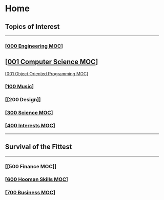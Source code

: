 # Home

## Topics of Interest

---

### [[000 Engineering MOC]]

## [[001 Computer Science MOC]]

[[001 Object Oriented Programming MOC]]  

### [[100 Music]]

### [[200 Design]]

### [[300 Science MOC]]

### [[400 Interests MOC]]

---

## Survival of the Fittest

---

### [[500 Finance MOC]]

### [[600 Hooman Skills MOC]]

### [[700 Business MOC]]

[//begin]: # "Autogenerated link references for markdown compatibility"
[000 Engineering MOC]: <000 Engineering MOC.md> "Engineering MOC"
[001 Computer Science MOC]: <001 Computer Science MOC.md> "Computer Science MOC"
[001 Object Oriented Programming MOC]: <001 Object Oriented Programming MOC.md> "Object Oriented Programming MOC"
[100 Music]: <100 Music.md> "Music"
[200 Graphic Design]: <200 Graphic Design.md> "Graphic Design"
[300 Science MOC]: <300 Science MOC.md> "Science MOC"
[400 Interests MOC]: <400 Interests MOC.md> "Interests MOC"
[500 Personal Finance MOC]: <500 Personal Finance MOC.md> "Personal Finance MOC"
[600 Hooman Skills MOC]: <600 Hooman Skills MOC.md> "Hooman Skills MOC"
[700 Business MOC]: <700 Business MOC.md> "Business MOC"
[//end]: # "Autogenerated link references"